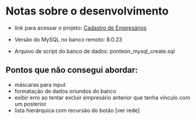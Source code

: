# Notas sobre o desenvolvimento

- link para acessar o projeto: [Cadastro de Empresários](https://teste-ponteon.herokuapp.com/ "Cadastro de Empresários")

- Versão do MySQL no banco remoto:
        8.0.23
- Arquivo de script do banco de dados:
		ponteon_mysql_create.sql

## Pontos que não consegui abordar:
- máscaras para input
- formatação de dados oriundos do banco
- exibir erro ao tentar excluir empresário anterior que tenha vínculo com um posterior
- lista hierárquica com recursão do botão [ver rede]